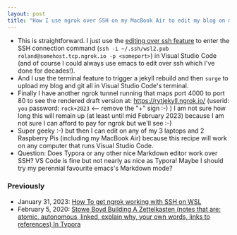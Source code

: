 ```yaml
---
layout: post
title: "How I use ngrok over SSH on my MacBook Air to edit my blog on my Surface Book 2"
---
```

*  This is straightforward. I just use the [editing over ssh feature](https://code.visualstudio.com/docs/remote/ssh) to enter the SSH connection command (`ssh -i ~/.ssh/wsl2.pub roland@somehost.tcp.ngrok.io -p <someport>`) in Visual Studio Code (and of course I could always use emacs to edit over ssh which I've done for decades!).
* And I use the terminal feature to trigger a jekyll rebuild and then `surge` to upload my blog and git all in Visual Studio Code's terminal.
* Finally I have another ngrok tunnel running that maps port 4000 to port 80 to see the rendered draft version at: https://rytjekyll.ngrok.io/ (userid: `you` password: `rock+2023` <-- remove the "+" sign :-) ) I am not sure how long this will remain up (at least until mid February 2023) because I am not sure I can afford to pay for ngrok but we'll see :-) 
* Super geeky :-) but then I can edit on any of my 3 laptops and 2 Raspberry Pis (including my MacBook Air) because this recipe will work on any computer that runs Visual Studio Code.
* Question: Does Typora or any other nice Markdown editor work over SSH? VS Code is fine but not nearly as nice as Typora! Maybe I should try my perennial favourite emacs's Markdown mode?

### Previously
* January 31, 2023: [How To get ngrok working with SSH on WSL](http://rolandtanglao.com/2023/01/31/p1-ngrok-ssh-wsl-var-run-nogin/)
* February 5, 2020: [Stowe Boyd Building A Zettelkasten (notes that are: atomic, autonomous, linked, explain why, your own words, links to references) In Typora](http://rolandtanglao.com/2020/02/05/p1-stowe-boyd-building-a-zettelkasten-typora/)
